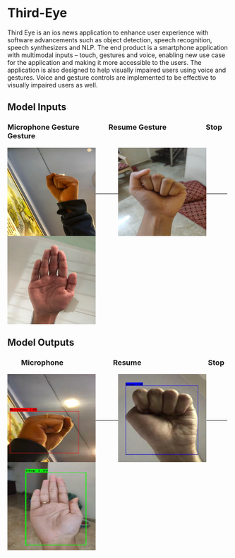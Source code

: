 # Third-Eye
Third Eye is an ios news application to enhance user experience with software advancements such as object detection, speech recognition, speech synthesizers and NLP. The end product is a smartphone application with multimodal inputs – touch, gestures and voice, enabling new use case for the application and making it more accessible to the users. The application is also designed to help visually impaired users using voice and gestures. Voice and gesture controls are implemented to be effective to visually impaired users as well.



<h2>Model Inputs</h2>

  
  <h3> Microphone Gesture  &nbsp; &nbsp; &nbsp; &nbsp; &nbsp; &nbsp; &nbsp; &nbsp;  Resume Gesture  &nbsp; &nbsp; &nbsp; &nbsp; &nbsp; &nbsp; &nbsp; &nbsp; &nbsp; &nbsp;  &nbsp;  Stop Gesture</h3>
<a href="url"><img caption="Microphone" src="https://github.com/natk27/Third-Eye/blob/main/Gestures%20Images/Microphone_gesture.jpg" align="center" height="200" width="200" > &nbsp; &nbsp; &nbsp; &nbsp; &nbsp; &nbsp; 
  <img src="https://github.com/natk27/Third-Eye/blob/main/Gestures%20Images/Resume_gesture.jpg" align="center" height="200" width="200" >  &nbsp; &nbsp; &nbsp; &nbsp; &nbsp; &nbsp; 
  <img src="https://github.com/natk27/Third-Eye/blob/main/Gestures%20Images/Stop_gesture.jpg" align="center" height="200" width="200" >
 </a>


 
<h2>Model Outputs</h2>
  <h3>  &nbsp; &nbsp; &nbsp; &nbsp; Microphone  &nbsp; &nbsp; &nbsp; &nbsp; &nbsp; &nbsp; &nbsp; &nbsp; &nbsp; &nbsp; &nbsp; &nbsp; &nbsp; &nbsp; Resume  &nbsp; &nbsp; &nbsp; &nbsp; &nbsp; &nbsp; &nbsp; &nbsp; &nbsp; &nbsp; &nbsp; &nbsp; &nbsp; &nbsp; &nbsp; &nbsp;  &nbsp; &nbsp; &nbsp;  Stop </h3>
  <a href="url"><img caption="Microphone" src="https://github.com/natk27/Third-Eye/blob/main/Hand%20Gesture%20Outputs/Microphone.png" align="center" height="200" width="200" > &nbsp; &nbsp; &nbsp; &nbsp; &nbsp; &nbsp; 
  <img src="https://github.com/natk27/Third-Eye/blob/main/Hand%20Gesture%20Outputs/Resume.png" align="center" height="200" width="200" >  &nbsp; &nbsp; &nbsp; &nbsp; &nbsp; &nbsp; 
  <img src="https://github.com/natk27/Third-Eye/blob/main/Hand%20Gesture%20Outputs/stop.png" align="center" height="200" width="200" >
 </a>

  


